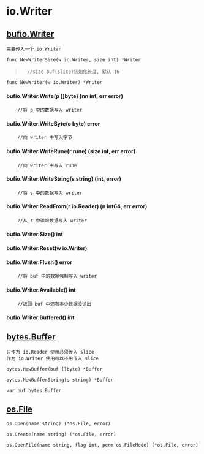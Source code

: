 # io.Writer

## [bufio.Writer](12.01.bufio.md#Writer)
	需要传入一个 io.Writer

	func NewWriterSize(w io.Writer, size int) *Writer
>		//size buf(slice)初始化长度, 默认 16

	func NewWriter(w io.Writer) *Writer

#### bufio.Writer.Write(p []byte) (nn int, err error)
		//将 p 中的数据写入 writer
#### bufio.Writer.WriteByte(c byte) error
		//向 writer 中写入字节
#### bufio.Writer.WriteRune(r rune) (size int, err error)
		//向 writer 中写入 rune
#### bufio.Writer.WriteString(s string) (int, error)
		//将 s 中的数据写入 writer
#### bufio.Writer.ReadFrom(r io.Reader) (n int64, err error)
		//从 r 中读取数据写入 writer
#### bufio.Writer.Size() int
#### bufio.Writer.Reset(w io.Writer)
#### bufio.Writer.Flush() error
		//将 buf 中的数据强制写入 writer
#### bufio.Writer.Available() int
		//返回 buf 中还有多少数据没读出
#### bufio.Writer.Buffered() int

## [bytes.Buffer](11.01.bytes.md#buffer)
	只作为 io.Reader 使用必须传入 slice
	作为 io.Writer 使用可以不用传入 slice

	bytes.NewBuffer(buf []byte) *Buffer

	bytes.NewBufferString(s string) *Buffer

	var buf bytes.Buffer

## [os.File](03.01.00.os.md#File)

	os.Open(name string) (*os.File, error)

	os.Create(name string) (*os.File, error)

	os.OpenFile(name string, flag int, perm os.FileMode) (*os.File, error)
